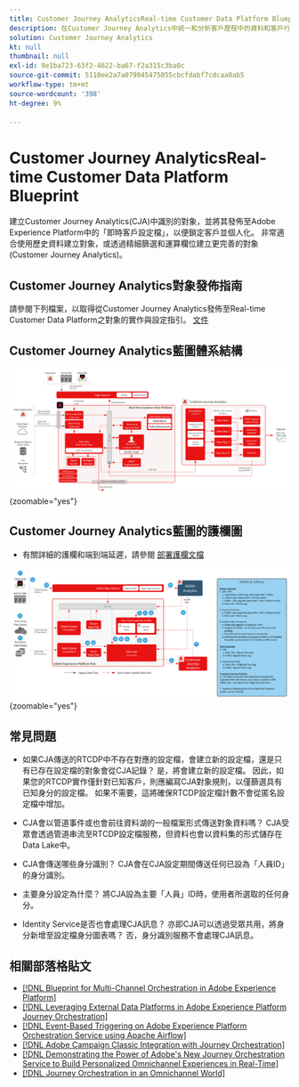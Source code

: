 ```yaml
---
title: Customer Journey AnalyticsReal-time Customer Data Platform Blueprint
description: 在Customer Journey Analytics中統一和分析客戶歷程中的資料和客戶行為，從CJA發佈受眾到RTCDP
solution: Customer Journey Analytics
kt: null
thumbnail: null
exl-id: 9e1ba723-63f2-4622-ba67-f2a315c3ba0c
source-git-commit: 5110ee2a7a079945475055cbcfdabf7cdcaa0ab5
workflow-type: tm+mt
source-wordcount: '398'
ht-degree: 9%

---
```


# Customer Journey AnalyticsReal-time Customer Data Platform Blueprint

建立Customer Journey Analytics(CJA)中識別的對象，並將其發佈至Adobe Experience Platform中的「即時客戶設定檔」，以便鎖定客戶並個人化。 非常適合使用歷史資料建立對象，或透過精細篩選和運算欄位建立更完善的對象(Customer Journey Analytics)。

## Customer Journey Analytics對象發佈指南

請參閱下列檔案，以取得從Customer Journey Analytics發佈至Real-time Customer Data Platform之對象的實作與設定指引。 [文件](https://experienceleague.adobe.com/docs/analytics-platform/using/cja-components/audiences/publish.html)

## Customer Journey Analytics藍圖體系結構

![架構圖](assets/CJA_RTCDP.svg){zoomable=&quot;yes&quot;}

## Customer Journey Analytics藍圖的護欄圖

* 有關詳細的護欄和端到端延遲，請參閱 [部署護欄文檔](../experience-platform/deployment/guardrails.md)

![護欄圖](../experience-platform/assets/CJA_guardrails.svg){zoomable=&quot;yes&quot;}

## 常見問題

* 如果CJA傳送的RTCDP中不存在對應的設定檔，會建立新的設定檔，還是只有已存在設定檔的對象會從CJA記錄？ 是，將會建立新的設定檔。 因此，如果您的RTCDP實作僅針對已知客戶，則應編寫CJA對象規則，以僅篩選具有已知身分的設定檔。 如果不需要，這將確保RTCDP設定檔計數不會從匿名設定檔中增加。

* CJA會以管道事件或也會前往資料湖的一般檔案形式傳送對象資料嗎？ CJA受眾會透過管道串流至RTCDP設定檔服務，但資料也會以資料集的形式儲存在Data Lake中。

* CJA會傳送哪些身分識別？ CJA會在CJA設定期間傳送任何已設為「人員ID」的身分識別。

* 主要身分設定為什麼？ 將CJA設為主要「人員」ID時，使用者所選取的任何身分。

* Identity Service是否也會處理CJA訊息？ 亦即CJA可以透過受眾共用，將身分新增至設定檔身分圖表嗎？ 否，身分識別服務不會處理CJA訊息。

## 相關部落格貼文

* [[!DNL Blueprint for Multi-Channel Orchestration in Adobe Experience Platform]](https://medium.com/adobetech/blueprint-for-multi-channel-orchestration-in-adobe-experience-platform-c68317e94184)
* [[!DNL Leveraging External Data Platforms in Adobe Experience Platform Journey Orchestration]](https://medium.com/adobetech/leveraging-external-data-platforms-in-adobe-experience-platform-journey-orchestration-54fc6134fe17)
* [[!DNL Event-Based Triggering on Adobe Experience Platform Orchestration Service using Apache Airflow]](https://medium.com/adobetech/event-based-triggering-on-adobe-experience-platform-orchestration-service-using-apache-airflow-8607b28251f1)
* [[!DNL Adobe Campaign Classic Integration with Journey Orchestration]](https://medium.com/adobetech/adobe-campaign-classic-integration-with-journey-orchestration-ae577653281)
* [[!DNL Demonstrating the Power of Adobe's New Journey Orchestration Service to Build Personalized Omnichannel Experiences in Real-Time]](https://medium.com/adobetech/demonstrating-the-power-of-adobes-new-journey-orchestration-service-to-build-personalized-aa60d88cd34)
* [[!DNL Journey Orchestration in an Omnichannel World]](https://medium.com/adobetech/journey-orchestration-in-an-omnichannel-world-3a2d32d556d9)
